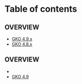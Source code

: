 # Table of contents

## OVERVIEW
* [GKO 4.9.x](releases-and-changelog/changelog/gko-4.9.md)
* [GKO 4.8.x](https://documentation.gravitee.io/gravitee-kubernetes-operator-gko/4.8/releases-and-changelog/changelog/gko-4.8.x)
## OVERVIEW
*
* [GKO 4.9](releases-and-chan
)